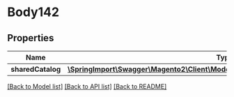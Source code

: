 # Body142

## Properties
Name | Type | Description | Notes
------------ | ------------- | ------------- | -------------
**sharedCatalog** | [**\SpringImport\Swagger\Magento2\Client\Model\SharedCatalogDataSharedCatalogInterface**](SharedCatalogDataSharedCatalogInterface.md) |  | 

[[Back to Model list]](../README.md#documentation-for-models) [[Back to API list]](../README.md#documentation-for-api-endpoints) [[Back to README]](../README.md)


